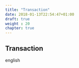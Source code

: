 ```yaml
---
title: "Transaction"
date: 2018-01-13T22:54:47+01:00
draft: true
weight : 20
chapter: true
---
```

## Transaction
english
